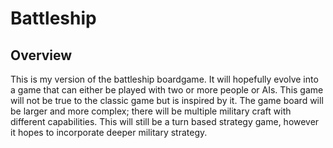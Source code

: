 # Battleship

## Overview
This is my version of the battleship boardgame. It will hopefully evolve into a game that can either be played with two or more people or AIs.
This game will not be true to the classic game but is inspired by it. The game board will be larger and more complex; there will be multiple
military craft with different capabilities. This will still be a turn based strategy game, however it hopes to incorporate deeper military
strategy.
